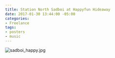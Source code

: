 ```yaml
---
title: Station North Sadboi at Happyfun Hideaway
date: 2017-01-30 13:44:00 -05:00
categories:
- Freelance
tags:
- posters
- music
---
```


![sadboi_happy.jpg](/uploads/sadboi_happy.jpg)